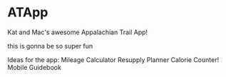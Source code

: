 # ATApp
Kat and Mac's awesome Appalachian Trail App!

this is gonna be so super fun

Ideas for the app:
Mileage Calculator
Resupply Planner
Calorie Counter!
Mobile Guidebook